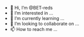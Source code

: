 - 👋 Hi, I’m @BET-reds
- 👀 I’m interested in ...
- 🌱 I’m currently learning ...
- 💞️ I’m looking to collaborate on ...
- 📫 How to reach me ...

<!---
BET-reds/BET-reds is a ✨ special ✨ repository because its `README.md` (this file) appears on your GitHub profile.
You can click the Preview link to take a look at your changes.
--->
